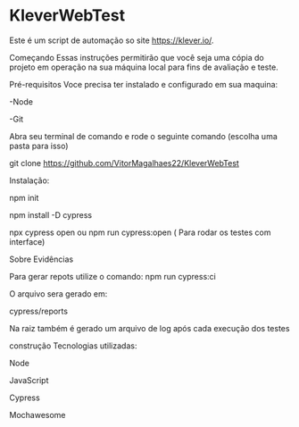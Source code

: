 # KleverWebTest

Este é um script de automação so site https://klever.io/.



Começando Essas instruções permitirão que você seja uma cópia do projeto em operação na sua máquina local para fins de avaliação e teste.

Pré-requisitos Voce precisa ter instalado e configurado em sua maquina:

-Node

-Git

Abra seu terminal de comando e rode o seguinte comando (escolha uma pasta para isso)

git clone https://github.com/VitorMagalhaes22/KleverWebTest

Instalação:

npm init

npm install -D cypress

npx cypress open ou npm run cypress:open ( Para rodar os testes com interface)

Sobre Evidências

Para gerar repots utilize o comando: npm run cypress:ci

O arquivo sera gerado em:

cypress/reports

Na raiz também é gerado um arquivo de log após cada execução dos testes

construção Tecnologias utilizadas:

Node

JavaScript

Cypress

Mochawesome
